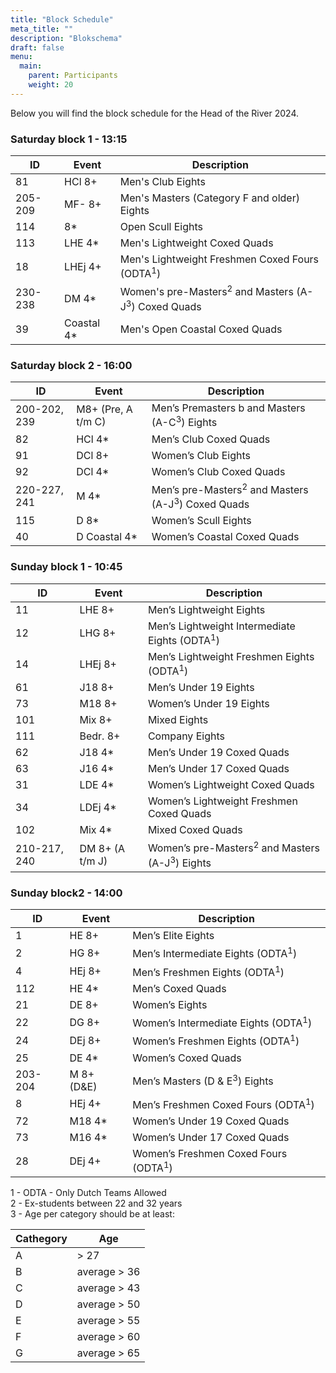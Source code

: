 ```yaml
---
title: "Block Schedule"
meta_title: ""
description: "Blokschema"
draft: false
menu:
  main:
    parent: Participants
    weight: 20
---
```


Below you will find the block schedule for the Head of the River 2024.

### Saturday block 1 - 13:15

| ID      | Event      | Description                                           |
|---------|------------|-------------------------------------------------------|
| 81      | HCl 8+     | Men's Club Eights                                     |
| 205-209 | MF- 8+     | Men's Masters (Category F and older) Eights           |
| 114     | 8*         | Open Scull Eights                                     |
| 113     | LHE 4*     | Men's Lightweight Coxed Quads                         |
| 18      | LHEj 4+    | Men's Lightweight Freshmen Coxed Fours (ODTA<sup>1</sup>)        |
| 230-238 | DM 4*      | Women's pre-Masters<sup>2</sup>  and Masters (A-J<sup>3</sup>)  Coxed Quads |
| 39      | Coastal 4* | Men's Open Coastal Coxed Quads                        |

### Saturday block 2 - 16:00

| ID           | Event              | Description                                  |
|--------------|--------------------|----------------------------------------------|
| 200-202, 239 | M8+ (Pre, A t/m C) | Men’s Premasters b and Masters (A-C<sup>3</sup>) Eights |
| 82           | HCl 4*             | Men’s Club Coxed Quads                       |
| 91           | DCl 8+             | Women’s Club Eights                          |
| 92           | DCl 4*             | Women’s Club Coxed Quads                     |
| 220-227, 241 | M 4*               | Men’s pre-Masters<sup>2</sup> and Masters (A-J<sup>3</sup>) Coxed Quads |
| 115          | D 8*               | Women’s Scull Eights                         |
| 40           | D Coastal 4*       | Women’s Coastal Coxed Quads                  |

### Sunday block 1 - 10:45

| ID           | Event           | Description                                   |
|--------------|-----------------|------------------------------------------------|
| 11           | LHE 8+          | Men’s Lightweight Eights                       |
| 12           | LHG 8+          | Men’s Lightweight Intermediate Eights (ODTA<sup>1</sup>)  |
| 14           | LHEj 8+         | Men’s Lightweight Freshmen Eights (ODTA<sup>1</sup>)      |
| 61           | J18 8+          | Men’s Under 19 Eights                   |
| 73           | M18 8+          | Women’s Under 19 Eights                   |
| 101          | Mix 8+          | Mixed Eights                              |
| 111          | Bedr. 8+        | Company Eights                           |
| 62           | J18 4*          | Men’s Under 19 Coxed Quads            |
| 63           | J16 4*          | Men’s Under 17 Coxed Quads             |
| 31           | LDE 4*          | Women’s Lightweight Coxed Quads          |
| 34           | LDEj 4*         | Women’s Lightweight Freshmen Coxed Quads    |
| 102          | Mix 4*          | Mixed Coxed Quads                       |
| 210-217, 240 | DM 8+ (A t/m J) | Women’s pre-Masters<sup>2</sup> and Masters (A-J<sup>3</sup>) Eights |

### Sunday block2 - 14:00

| ID      | Event      | Description                 |
|---------|------------|------------------------------|
| 1       | HE 8+      | Men’s Elite Eights             |
| 2       | HG 8+      | Men’s Intermediate Eights (ODTA<sup>1</sup>)        |
| 4       | HEj 8+     | Men’s Freshmen Eights (ODTA<sup>1</sup>)        |
| 112     | HE 4*      | Men’s Coxed Quads      |
| 21      | DE 8+      | Women’s Eights             |
| 22      | DG 8+      | Women’s Intermediate Eights (ODTA<sup>1</sup>)       |
| 24      | DEj 8+     | Women’s Freshmen Eights (ODTA<sup>1</sup>)       |
| 25      | DE 4*      | Women’s Coxed Quads      |
| 203-204 | M 8+ (D&E) | Men’s Masters (D & E<sup>3</sup>) Eights         |
| 8       | HEj 4+     | Men’s Freshmen Coxed Fours (ODTA<sup>1</sup>)   |
| 72      | M18 4*     | Women’s Under 19 Coxed Quads |
| 73      | M16 4*     | Women’s Under 17 Coxed Quads  |
| 28      | DEj 4+     | Women’s Freshmen Coxed Fours (ODTA<sup>1</sup>)   |

1 - ODTA - Only Dutch Teams Allowed   
2 - Ex-students between 22 and 32 years   
3 - Age per category should be at least:

<div class = "minitable">

| Cathegory | Age          |
|-----------|--------------|
| A         | > 27         |
| B         | average > 36 |
| C         | average > 43 |
| D         | average > 50 |
| E         | average > 55 |
| F         | average > 60 |
| G         | average > 65 |   
     
</div>